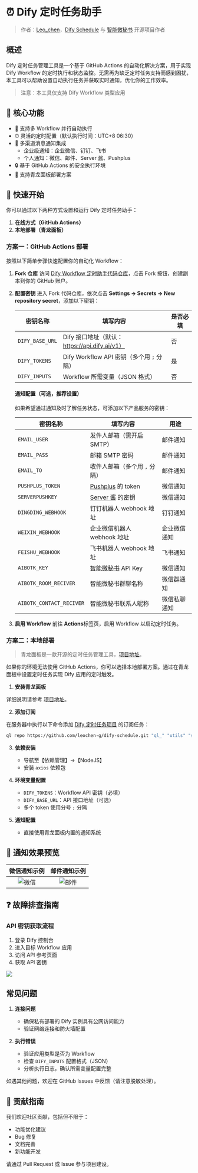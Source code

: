 # ⏰ Dify 定时任务助手

> 作者：[Leo_chen](https://github.com/leochen-g)，[Dify Schedule](https://github.com/leochen-g/dify-schedule) 与 [智能微秘书](https://github.com/leochen-g/wechat-assistant-pro) 开源项目作者

## 概述

Dify 定时任务管理工具是一个基于 GitHub Actions 的自动化解决方案，用于实现 Dify Workflow 的定时执行和状态监控。无需再为缺乏定时任务支持而感到困扰，本工具可以帮助设置自动执行任务并获取实时通知，优化你的工作效率。

> 注意：本工具仅支持 Dify Workflow 类型应用

## 🌟 核心功能

- 🔄 支持多 Workflow 并行自动执行
- ⏰ 灵活的定时配置（默认执行时间：UTC+8 06:30）
- 📱 多渠道消息通知集成
  - 企业级通知：企业微信、钉钉、飞书
  - 个人通知：微信、邮件、Server 酱、Pushplus
- 🔒 基于 GitHub Actions 的安全执行环境
- 🐲 支持青龙面板部署方案

## 🚀 快速开始

你可以通过以下两种方式设置和运行 Dify 定时任务助手：
1. **在线方式（GitHub Actions）**
2. **本地部署（青龙面板）**

### 方案一：GitHub Actions 部署

按照以下简单步骤快速配置你的自动化 Workflow：

1. **Fork 仓库** 
   访问 [Dify Workflow 定时助手代码仓库](https://github.com/leochen-g/dify-schedule)，点击 Fork 按钮，创建副本到你的 GitHub 账户。

2. **配置密钥**
   进入 Fork 代码仓库，依次点击 **Settings -> Secrets -> New repository secret**，添加以下密钥：

   | 密钥名称        | 填写内容                                   | 是否必填  |
   |-----------------|-------------------------------------------|-----------|
   | `DIFY_BASE_URL` | Dify 接口地址（默认：https://api.dify.ai/v1） | 否        |
   | `DIFY_TOKENS`   | Dify Workflow API 密钥（多个用 `;` 分隔）       | 是        |
   | `DIFY_INPUTS`   | Workflow 所需变量（JSON 格式）                  | 否        |

   #### 通知配置（可选，推荐设置）

   如果希望通过通知及时了解任务状态，可添加以下产品服务的密钥：

   | 密钥名称            | 填写内容                              | 用途         |
   |---------------------|--------------------------------------|-------------|
   | `EMAIL_USER`        | 发件人邮箱（需开启 SMTP）             | 邮件通知     |
   | `EMAIL_PASS`        | 邮箱 SMTP 密码                        | 邮件通知     |
   | `EMAIL_TO`          | 收件人邮箱（多个用 `,` 分隔）         | 邮件通知     |
   | `PUSHPLUS_TOKEN`    | [Pushplus](http://www.pushplus.plus/) 的 token | 微信通知     |
   | `SERVERPUSHKEY`     | [Server 酱](https://sct.ftqq.com/) 的密钥  | 微信通知     |
   | `DINGDING_WEBHOOK`  | 钉钉机器人 webhook 地址                | 钉钉通知     |
   | `WEIXIN_WEBHOOK`    | 企业微信机器人 webhook 地址            | 企业微信通知 |
   | `FEISHU_WEBHOOK`    | 飞书机器人 webhook 地址                | 飞书通知     |
   | `AIBOTK_KEY`        | [智能微秘书](https://wechat.aibotk.com?r=dBL0Bn&f=difySchedule) API Key | 微信通知     |
   | `AIBOTK_ROOM_RECIVER` | 智能微秘书群聊名称                     | 微信群通知   |
   | `AIBOTK_CONTACT_RECIVER` | 智能微秘书联系人昵称                 | 微信私聊通知 |

3. **启用 Workflow** 
   前往 **Actions**标签页，启用 Workflow 以启动定时任务。

### 方案二：本地部署

> 青龙面板是一款开源的定时任务管理工具，[项目地址](https://github.com/whyour/qinglong)。

如果你的环境无法使用 GitHub Actions，你可以选择本地部署方案。通过在青龙面板中设置定时任务实现 Dify 应用的定时触发。

1. **安装青龙面板**

详细说明请参考 [项目地址](https://github.com/whyour/qinglong)。

2. **添加订阅**

在服务器中执行以下命令添加 [Dify 定时任务项目](https://github.com/leochen-g/dify-schedule) 的订阅任务：

```bash
ql repo https://github.com/leochen-g/dify-schedule.git "ql_" "utils" "sdk"
```

3. **依赖安装**
   - 导航至【依赖管理】->【NodeJS】
   - 安装 `axios` 依赖包

4. **环境变量配置**
   - `DIFY_TOKENS`：Workflow API 密钥（必填）
   - `DIFY_BASE_URL`：API 接口地址（可选）
   - 多个 token 使用分号 `;` 分隔

5. **通知配置**
   - 直接使用青龙面板内置的通知系统

## 📸 通知效果预览

| 微信通知示例 | 邮件通知示例 |
|:------------:|:------------:|
| ![微信](https://assets-docs.dify.ai/2025/01/854f7a601a7dc277f8df095f06b2d5f0.png) | ![邮件](https://assets-docs.dify.ai/2025/01/192e3ec292686129198a45562fad26cf.png) |

## ❓ 故障排查指南

### API 密钥获取流程

1. 登录 Dify 控制台
2. 进入目标 Workflow 应用
3. 访问 API 参考页面
4. 获取 API 密钥

![](https://assets-docs.dify.ai/2025/01/f7239b198b4aeac98d209bfcebae153d.png)

## 常见问题

1. **连接问题**
   - 确保私有部署的 Dify 实例具有公网访问能力
   - 验证网络连接和防火墙配置

2. **执行错误**
   - 验证应用类型是否为 Workflow
   - 检查 `DIFY_INPUTS` 配置格式（JSON）
   - 分析执行日志，确认所需变量配置完整

如遇其他问题，欢迎在 GitHub Issues 中反馈（请注意脱敏处理）。

## 🤝 贡献指南

我们欢迎社区贡献，包括但不限于：

- 功能优化建议
- Bug 修复
- 文档完善
- 新功能开发

请通过 Pull Request 或 Issue 参与项目建设。
